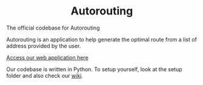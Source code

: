 <h1 align="center">Autorouting</h1>

The official codebase for Autorouting

Autorouting is an application to help generate the optimal route from a list of address provided by the user.

[Access our web application here](http://www.techworldconnect.com/delivery/)

Our codebase is written in Python.  To setup yourself, look at the setup folder and also check our [wiki](https://github.com/autorouting/main/wiki/Instructions).
